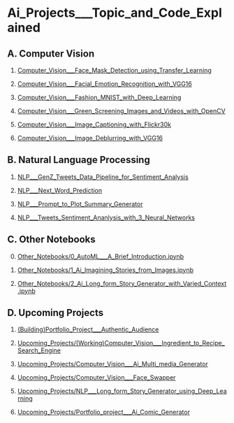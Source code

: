 # Ai_Projects___Topic_and_Code_Explained


## A. Computer Vision 

1. [Computer_Vision___Face_Mask_Detection_using_Transfer_Learning](https://github.com/sanskarGupta551/Ai_Projects___Topic_and_Code_Explained/tree/main/Computer_Vision___Face_Mask_Detection_using_Transfer_Learning)

2. [Computer_Vision___Facial_Emotion_Recognition_with_VGG16](https://github.com/sanskarGupta551/Ai_Projects___Topic_and_Code_Explained/tree/main/Computer_Vision___Facial_Emotion_Recognition_with_VGG16)

3. [Computer_Vision___Fashion_MNIST_with_Deep_Learning](https://github.com/sanskarGupta551/Ai_Projects___Topic_and_Code_Explained/tree/main/Computer_Vision___Fashion_MNIST_with_Deep_Learning)

4. [Computer_Vision___Green_Screening_Images_and_Videos_with_OpenCV](https://github.com/sanskarGupta551/Ai_Projects___Topic_and_Code_Explained/tree/main/Computer_Vision___Green_Screening_Images_and_Videos_with_OpenCV)

5. [Computer_Vision___Image_Captioning_with_Flickr30k](https://github.com/sanskarGupta551/Ai_Projects___Topic_and_Code_Explained/tree/main/Computer_Vision___Image_Captioning_with_Flickr30k)

6. [Computer_Vision___Image_Deblurring_with_VGG16](https://github.com/sanskarGupta551/Ai_Projects___Topic_and_Code_Explained/tree/main/Computer_Vision___Image_Deblurring_with_VGG16)

## B. Natural Language Processing

1. [NLP___GenZ_Tweets_Data_Pipeline_for_Sentiment_Analysis](https://github.com/sanskarGupta551/Ai_Projects___Topic_and_Code_Explained/tree/main/NLP___GenZ_Tweets_Data_Pipeline_for_Sentiment_Analysis)

2. [NLP___Next_Word_Prediction](https://github.com/sanskarGupta551/Ai_Projects___Topic_and_Code_Explained/tree/main/NLP___Next_Word_Prediction)

3. [NLP___Prompt_to_Plot_Summary_Generator](https://github.com/sanskarGupta551/Ai_Projects___Topic_and_Code_Explained/tree/main/NLP___Prompt_to_Plot_Summary_Generator)

4. [NLP___Tweets_Sentiment_Ananlysis_with_3_Neural_Networks](https://github.com/sanskarGupta551/Ai_Projects___Topic_and_Code_Explained/tree/main/NLP___Tweets_Sentiment_Ananlysis_with_3_Neural_Networks)

## C. Other Notebooks

0. [Other_Notebooks/0_AutoML___A_Brief_Introduction.ipynb](https://github.com/sanskarGupta551/Ai_Projects___Topic_and_Code_Explained/blob/main/Other_Notebooks/0_AutoML___A_Brief_Introduction.ipynb)

1. [Other_Notebooks/1_Ai_Imagining_Stories_from_Images.ipynb](https://github.com/sanskarGupta551/Ai_Projects___Topic_and_Code_Explained/blob/main/Other_Notebooks/1_Ai_Imagining_Stories_from_Images.ipynb)

2. [Other_Notebooks/2_Ai_Long_form_Story_Generator_with_Varied_Context.ipynb](https://github.com/sanskarGupta551/Ai_Projects___Topic_and_Code_Explained/blob/main/Other_Notebooks/2_Ai_Long_form_Story_Generator_with_Varied_Context.ipynb)

## D. Upcoming Projects

1. [(Building)Portfolio_Project___Authentic_Audience](https://github.com/sanskarGupta551/Ai_Projects___Topic_and_Code_Explained/tree/main/(Building)Portfolio_Project___Authentic_Audience)

2. [Upcoming_Projects/(Working)Computer_Vision___Ingredient_to_Recipe_Search_Engine](https://github.com/sanskarGupta551/Ai_Projects___Topic_and_Code_Explained/tree/main/Upcoming_Projects/(Working)Computer_Vision___Ingredient_to_Recipe_Search_Engine)

3. [Upcoming_Projects/Computer_Vision___Ai_Multi_media_Generator](https://github.com/sanskarGupta551/Ai_Projects___Topic_and_Code_Explained/tree/main/Upcoming_Projects/Computer_Vision___Ai_Multi_media_Generator)

4. [Upcoming_Projects/Computer_Vision___Face_Swapper](https://github.com/sanskarGupta551/Ai_Projects___Topic_and_Code_Explained/tree/main/Upcoming_Projects/Computer_Vision___Face_Swapper)

5. [Upcoming_Projects/NLP___Long_form_Story_Generator_using_Deep_Learning](https://github.com/sanskarGupta551/Ai_Projects___Topic_and_Code_Explained/tree/main/Upcoming_Projects/NLP___Long_form_Story_Generator_using_Deep_Learning)

6. [Upcoming_Projects/Portfolio_project___Ai_Comic_Generator](https://github.com/sanskarGupta551/Ai_Projects___Topic_and_Code_Explained/tree/main/Upcoming_Projects/Portfolio_project___Ai_Comic_Generator)















